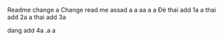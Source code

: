 Readme change
a
Change read me
assad
a
a
aa
a
a
Đè thai add 1a
a
thai add 2a
a
thai add 3a

dang add 4a
.a
a
